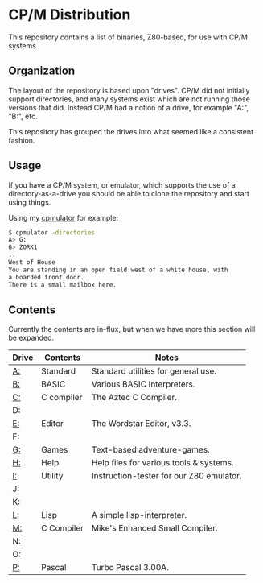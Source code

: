 # CP/M Distribution

This repository contains a list of binaries, Z80-based, for use with CP/M systems.



## Organization

The layout of the repository is based upon "drives".  CP/M did not initially support directories, and many systems exist which are not running those versions that did.  Instead CP/M had a notion of a drive, for example "A:", "B:", etc.

This repository has grouped the drives into what seemed like a consistent fashion.



## Usage

If you have a CP/M system, or emulator, which supports the use of a directory-as-a-drive you should be able to clone the repository and start using things.

Using my [cpmulator](https://github.com/skx/cpmulator/) for example:

```sh
$ cpmulator -directories
A> G:
G> ZORK1
..
West of House
You are standing in an open field west of a white house, with
a boarded front door.
There is a small mailbox here.
```



## Contents

Currently the contents are in-flux, but when we have more this section will be expanded.

| Drive    | Contents   | Notes                                    |
|----------|------------|------------------------------------------|
| [A:](A/) | Standard   | Standard utilities for general use.      |
| [B:](B/) | BASIC      | Various BASIC Interpreters.              |
| [C:](C/) | C compiler | The Aztec C Compiler.                    |
| D:       |            |                                          |
| [E:](E/) | Editor     | The Wordstar Editor, v3.3.               |
| F:       |            |                                          |
| [G:](G/) | Games      | Text-based adventure-games.              |
| [H:](H/) | Help       | Help files for various tools & systems.  |
| [I:](I/) | Utility    | Instruction-tester for our Z80 emulator. |
| J:       |            |                                          |
| K:       |            |                                          |
| [L:](L/) | Lisp       | A simple lisp-interpreter.               |
| [M:](M/) | C Compiler | Mike's Enhanced Small Compiler.          |
| N:       |            |                                          |
| O:       |            |                                          |
| [P:](P/) | Pascal     | Turbo Pascal 3.00A.                      |
